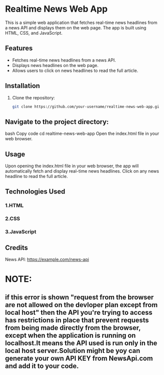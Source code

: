 # Realtime News Web App

This is a simple web application that fetches real-time news headlines from a news API and displays them on the web page. The app is built using HTML, CSS, and JavaScript.

## Features

- Fetches real-time news headlines from a news API.
- Displays news headlines on the web page.
- Allows users to click on news headlines to read the full article.

## Installation

1. Clone the repository:
   ```bash
   git clone https://github.com/your-username/realtime-news-web-app.git

## Navigate to the project directory:

bash
Copy code
cd realtime-news-web-app
Open the index.html file in your web browser.

## Usage
Upon opening the index.html file in your web browser, the app will automatically fetch and display real-time news headlines.
Click on any news headline to read the full article.

## Technologies Used
### **1.HTML**
### **2.CSS**
### **3.JavaScript**
## Credits
News API: https://example.com/news-api

# NOTE:
## if this error is shown "request from the browser are not allowed on the devloper plan except from local host" then  the API you're trying to access has restrictions in place that prevent requests from being made directly from the browser, except when the application is running on localhost.It means the API used is run only in the local host server.Solution might be yoy can generate your own API KEY from NewsApi.com and add it to your code.

